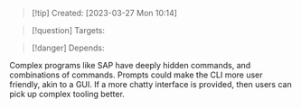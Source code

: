 
>[!tip] Created: [2023-03-27 Mon 10:14]

>[!question] Targets: 

>[!danger] Depends: 

Complex programs like SAP have deeply hidden commands, and combinations of commands.
Prompts could make the CLI more user friendly, akin to a GUI.
If a more chatty interface is provided, then users can pick up complex tooling better.